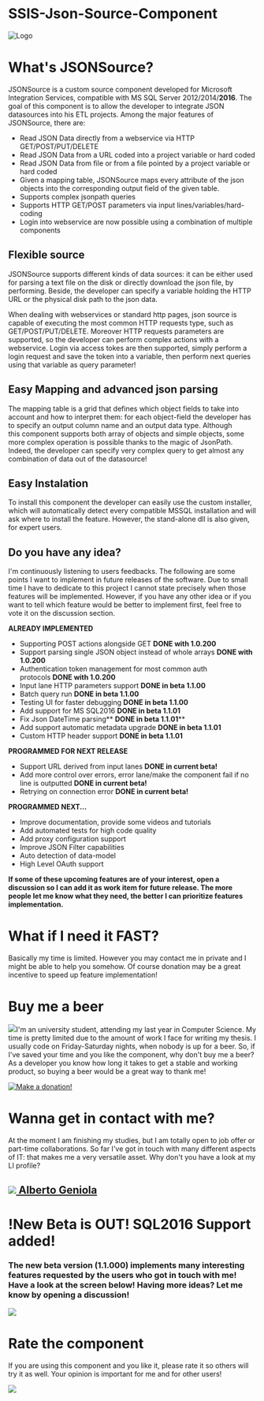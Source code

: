 # SSIS-Json-Source-Component
![Logo](https://www.hardwareforyou.it/images/loghi/256x256.png)

# What's JSONSource?

JSONSource is a custom source component developed for Microsoft Integration Services, compatible with MS SQL Server 2012/2014/**2016**. The goal of this component is to allow the developer to integrate JSON datasources into his ETL projects.
Among the major features of JSONSource, there are:

*   Read JSON Data directly from a webservice via HTTP GET/POST/PUT/DELETE
*   Read JSON Data from a URL coded into a project variable or hard coded
*   Read JSON Data from file or from a file pointed by a project variable or hard coded
*   Given a mapping table, JSONSource maps every attribute of the json objects into the corresponding output field of the given table.
*   Supports complex jsonpath queries
*   Supports HTTP GET/POST parameters via input lines/variables/hard-coding
*   Login into webservice are now possible using a combination of multiple components

## Flexible source

JSONSource supports different kinds of data sources: it can be either used for parsing a text file on the disk or directly download the json file, by performing. Beside, the developer can specify a variable holding the HTTP URL or the physical disk path to the json data.

When dealing with webservices or standard http pages, json source is capable of executing the most common HTTP requests type, such as GET/POST/PUT/DELETE. Moreover HTTP requests parameters are supported, so the developer can perform complex actions with a webservice. Login via access tokes are then supported, simply perform a login request and save the token into a variable, then perform next queries using that variable as query parameter!

## Easy Mapping and advanced json parsing

The mapping table is a grid that defines which object fields to take into account and how to interpret them: for each object-field the developer has to specify an output column name and an output data type. Although this component supports both array of objects and simple objects, some more complex operation is possible thanks to the magic of JsonPath. Indeed, the developer can specify very complex query to get almost any combination of data out of the datasource!

## Easy Instalation

To install this component the developer can easily use the custom installer, which will automatically detect every compatible MSSQL installation and will ask where to install the feature. However, the stand-alone dll is also given, for expert users.

## Do you have any idea?

I'm continuously listening to users feedbacks. The following are some points I want to implement in future releases of the software. Due to small time I have to dedicate to this project I cannot state precisely when those features will be implemented. However, if you have any other idea or if you want to tell which feature would be better to implement first, feel free to vote it on the discussion section.

**ALREADY IMPLEMENTED**

*   Supporting POST actions alongside GET **DONE with 1.0.200**
*   Support parsing single JSON object instead of whole arrays **DONE with 1.0.200**
*   Authentication token management for most common auth protocols **DONE with 1.0.200**
*   Input lane HTTP parameters support **DONE in beta 1.1.00**
*   Batch query run **DONE in beta 1.1.00**
*   Testing UI for faster debugging **DONE in beta 1.1.00**
*   Add support for MS SQL2016 **DONE in beta 1.1.01**
*   Fix Json DateTime parsing** **DONE in beta 1.1.01****
*   Add support automatic metadata upgrade **DONE in beta 1.1.01**
*   Custom HTTP header support **DONE in beta 1.1.01**

****PROGRAMMED FOR NEXT RELEASE****

*   Support URL derived from input lanes **DONE in current beta!**
*   Add more control over errors, error lane/make the component fail if no line is outputted **DONE in current beta!**
*   Retrying on connection error **DONE in current beta!**

**PROGRAMMED NEXT...**

*   Improve documentation, provide some videos and tutorials
*   Add automated tests for high code quality
*   Add proxy configuration support
*   Improve JSON Filter capabilities
*   Auto detection of data-model
*   High Level OAuth support

**If some of these upcoming features are of your interest, open a discussion so I can add it as work item for future release. The more people let me know what they need, the better I can prioritize features implementation.**

# What if I need it FAST?

Basically my time is limited. However you may contact me in private and I might be able to help you somehow. Of course donation may be a great incentive to speed up feature implementation!

# Buy me a beer

![](http://blog.mlive.com/kalamabrew/2008/03/small_Beer%20Mug%20Icon.jpg)I'm an university student, attending my last year in Computer Science. My time is pretty limited due to the amount of work I face for writing my thesis. I usually code on Friday-Saturday nights, when nobody is up for a beer. So, if I've saved your time and you like the component, why don't buy me a beer? As a developer you know how long it takes to get a stable and working product, so buying a beer would be a great way to thank me!

[![Make a donation!](https://www.paypalobjects.com/en_US/i/btn/btn_donateCC_LG.gif "Make a donation!")](https://www.paypal.com/cgi-bin/webscr?cmd=_s-xclick&hosted_button_id=6HPAB89UYSZF2 "Donate")

# Wanna get in contact with me? 

At the moment I am finishing my studies, but I am totally open to job offer or part-time collaborations. So far I've got in touch with many different aspects of IT: that makes me a very versatile asset. Why don't you have a look at my LI profile?

## [![](https://static.licdn.com/sc/h/3m4lyvbs6efg8pyhv7kupo6dh)](https://www.linkedin.com/in/albertogeniola "LinkedIn Profile")[ ](https://www.linkedin.com/in/albertogeniola "LinkedIn Profile")[Alberto Geniola](https://www.linkedin.com/in/albertogeniola "LinkedIn Profile")

# !New Beta is OUT! SQL2016 Support added!

### The new beta version (1.1.000) implements many interesting features requested by the users who got in touch with me! Have a look at the screen below! Having more ideas? Let me know by opening a discussion! 

[![](http://download-codeplex.sec.s-msft.com/Download?ProjectName=jsonsource&DownloadId=1560332)](http://download-codeplex.sec.s-msft.com/Download?ProjectName=jsonsource&DownloadId=1560332)

# Rate the component

If you are using this component and you like it, please rate it so others will try it as well. Your opinion is important for me and for other users!

![](https://www.google-analytics.com/__utm.gif?utmwv=1&utmn=93757836&utmsr=-&utmsc=-&utmul=-&utmje=0&utmfl=-&utmdt=-&utmhn=jsonsource.codeplex.com&utmr=&utmp=&utmac=UA-10387182-3)
